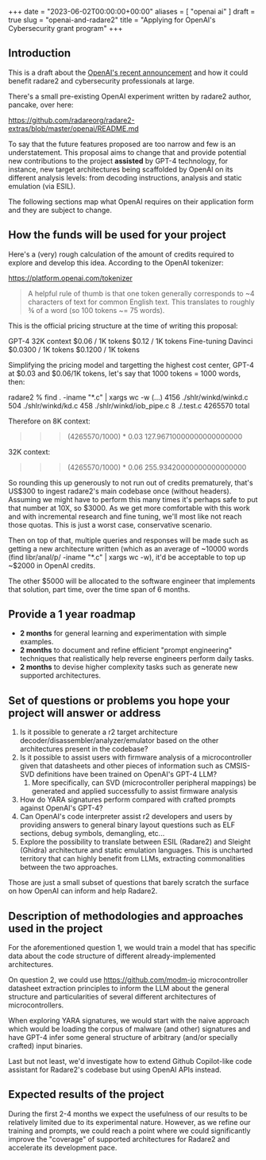 +++
date = "2023-06-02T00:00:00+00:00"
aliases = [ "openai ai" ]
draft = true 
slug = "openai-and-radare2"
title = "Applying for OpenAI's Cybersecurity grant program"
+++

## Introduction

This is a draft about the [OpenAI's recent announcement](https://openai.com/form/cybersecurity-grant-program) and how it could benefit radare2 and cybersecurity professionals at large.

There's a small pre-existing OpenAI experiment written by radare2 author, pancake, over here:

https://github.com/radareorg/radare2-extras/blob/master/openai/README.md

To say that the future features proposed are too narrow and few is an understatement. This proposal aims to change that and provide potential new contributions to the project **assisted** by GPT-4 technology, for instance, new target architectures being scaffolded by OpenAI on its different analysis levels: from decoding instructions, analysis and static emulation (via ESIL).

The following sections map what OpenAI requires on their application form and they are subject to change.

## How the funds will be used for your project

Here's a (very) rough calculation of the amount of credits required to explore and develop this idea. According to the OpenAI tokenizer:

https://platform.openai.com/tokenizer

> A helpful rule of thumb is that one token generally corresponds to ~4 characters of text for common English text. This translates to roughly ¾ of a word (so 100 tokens ~= 75 words).

This is the official pricing structure at the time of writing this proposal:

GPT-4		32K context	$0.06 / 1K tokens	$0.12 / 1K tokens
Fine-tuning	Davinci		$0.0300 / 1K tokens	$0.1200 / 1K tokens

Simplifying the pricing model and targetting the highest cost center, GPT-4 at $0.03 and $0.06/1K tokens, let's say that 1000 tokens = 1000 words, then:

radare2 % find . -iname "*.c" | xargs wc -w
(...)
    4156 ./shlr/winkd/winkd.c
     504 ./shlr/winkd/kd.c
     458 ./shlr/winkd/iob_pipe.c
       8 ./.test.c
 4265570 total

Therefore on 8K context:

>>> (4265570/1000) * 0.03
127.96710000000000000000

32K context:

>>> (4265570/1000) * 0.06
255.93420000000000000000

So rounding this up generously to not run out of credits prematurely, that's US$300 to ingest radare2's main codebase once (without headers). Assuming we might have to perform this many times it's perhaps safe to put that number at 10X, so $3000. As we get more comfortable with this work and with incremental research and fine tuning, we'll most like not reach those quotas. This is just a worst case, conservative scenario.

Then on top of that, multiple queries and responses will be made such as getting a new architecture written (which as an average of ~10000 words (find libr/anal/p/ -iname "*.c" | xargs wc -w), it'd be acceptable to top up ~$2000 in OpenAI credits.

The other $5000 will be allocated to the software engineer that implements that solution, part time, over the time span of 6 months.


## Provide a 1 year roadmap

* **2 months** for general learning and experimentation with simple examples.
* **2 months** to document and refine efficient "prompt engineering" techniques that realistically help reverse engineers perform daily tasks.
* **2 months** to devise higher complexity tasks such as generate new supported architectures.


## Set of questions or problems you hope your project will answer or address

1. Is it possible to generate a r2 target architecture decoder/disassembler/analyzer/emulator based on the other architectures present in the codebase?
2. Is it possible to assist users with firmware analysis of a microcontroller given that datasheets and other pieces of information such as CMSIS-SVD definitions have been trained on OpenAI's GPT-4 LLM?
   1. More specifically, can SVD (microcontroller peripheral mappings) be generated and applied successfully to assist firmware analysis
3. How do YARA signatures perform compared with crafted prompts against OpenAI's GPT-4?
4. Can OpenAI's code interpreter assist r2 developers and users by providing answers to general binary layout questions such as ELF sections, debug symbols, demangling, etc...
5. Explore the possibility to translate between ESIL (Radare2) and Sleight (Ghidra) architecture and static emulation languages. This is uncharted territory that can highly benefit from LLMs, extracting commonalities between the two approaches.

Those are just a small subset of questions that barely scratch the surface on how OpenAI can inform and help Radare2.


## Description of methodologies and approaches used in the project

For the aforementioned question 1, we would train a model that has specific data about the code structure of different already-implemented architectures.

On question 2, we could use https://github.com/modm-io microcontroller datasheet extraction principles to inform the LLM about the general structure and particularities of several different architectures of microcontrollers.

When exploring YARA signatures, we would start with the naive approach which would be loading the corpus of malware (and other) signatures and have GPT-4 infer some general structure of arbitrary (and/or specially crafted) input binaries.

Last but not least, we'd investigate how to extend Github Copilot-like code assistant for Radare2's codebase but using OpenAI APIs instead.

## Expected results of the project

During the first 2-4 months we expect the usefulness of our results to be relatively limited due to its experimental nature. However, as we refine our training and prompts, we could reach a point where we could significantly improve the "coverage" of supported architectures for Radare2 and accelerate its development pace.
